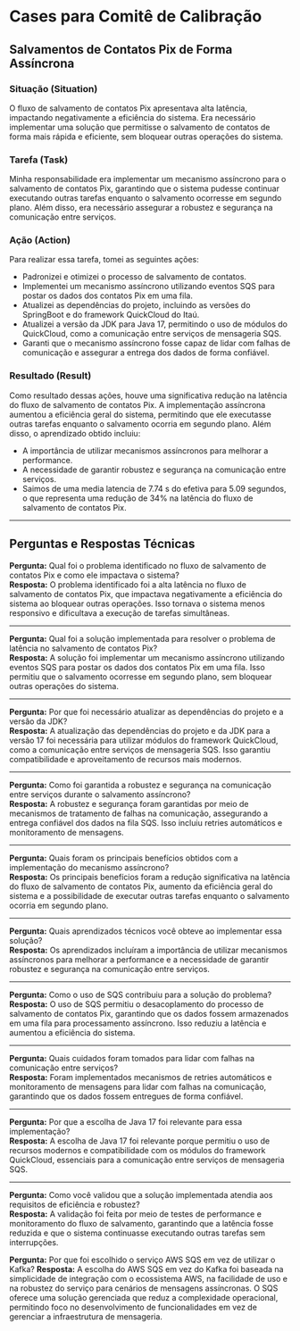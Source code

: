 # Cases para Comitê de Calibração

## Salvamentos de Contatos Pix de Forma Assíncrona

### Situação (Situation)
O fluxo de salvamento de contatos Pix apresentava alta latência, impactando negativamente a eficiência do sistema. Era necessário implementar uma solução que permitisse o salvamento de contatos de forma mais rápida e eficiente, sem bloquear outras operações do sistema.

### Tarefa (Task)
Minha responsabilidade era implementar um mecanismo assíncrono para o salvamento de contatos Pix, garantindo que o sistema pudesse continuar executando outras tarefas enquanto o salvamento ocorresse em segundo plano. Além disso, era necessário assegurar a robustez e segurança na comunicação entre serviços.

### Ação (Action)
Para realizar essa tarefa, tomei as seguintes ações:
- Padronizei e otimizei o processo de salvamento de contatos.
- Implementei um mecanismo assíncrono utilizando eventos SQS para postar os dados dos contatos Pix em uma fila.
- Atualizei as dependências do projeto, incluindo as versões do SpringBoot e do framework QuickCloud do Itaú.
- Atualizei a versão da JDK para Java 17, permitindo o uso de módulos do QuickCloud, como a comunicação entre serviços de mensageria SQS.
- Garanti que o mecanismo assíncrono fosse capaz de lidar com falhas de comunicação e assegurar a entrega dos dados de forma confiável.

### Resultado (Result)
Como resultado dessas ações, houve uma significativa redução na latência do fluxo de salvamento de contatos Pix. A implementação assíncrona aumentou a eficiência geral do sistema, permitindo que ele executasse outras tarefas enquanto o salvamento ocorria em segundo plano. Além disso, o aprendizado obtido incluiu:
- A importância de utilizar mecanismos assíncronos para melhorar a performance.
- A necessidade de garantir robustez e segurança na comunicação entre serviços.
- Saimos de uma media latencia de 7.74 s do efetiva para 5.09 segundos, o que representa uma redução de 34% na latência do fluxo de salvamento de contatos Pix.

---

## Perguntas e Respostas Técnicas

**Pergunta:** Qual foi o problema identificado no fluxo de salvamento de contatos Pix e como ele impactava o sistema?  
**Resposta:** O problema identificado foi a alta latência no fluxo de salvamento de contatos Pix, que impactava negativamente a eficiência do sistema ao bloquear outras operações. Isso tornava o sistema menos responsivo e dificultava a execução de tarefas simultâneas.

---

**Pergunta:** Qual foi a solução implementada para resolver o problema de latência no salvamento de contatos Pix?  
**Resposta:** A solução foi implementar um mecanismo assíncrono utilizando eventos SQS para postar os dados dos contatos Pix em uma fila. Isso permitiu que o salvamento ocorresse em segundo plano, sem bloquear outras operações do sistema.

---

**Pergunta:** Por que foi necessário atualizar as dependências do projeto e a versão da JDK?  
**Resposta:** A atualização das dependências do projeto e da JDK para a versão 17 foi necessária para utilizar módulos do framework QuickCloud, como a comunicação entre serviços de mensageria SQS. Isso garantiu compatibilidade e aproveitamento de recursos mais modernos.

---

**Pergunta:** Como foi garantida a robustez e segurança na comunicação entre serviços durante o salvamento assíncrono?  
**Resposta:** A robustez e segurança foram garantidas por meio de mecanismos de tratamento de falhas na comunicação, assegurando a entrega confiável dos dados na fila SQS. Isso incluiu retries automáticos e monitoramento de mensagens.

---

**Pergunta:** Quais foram os principais benefícios obtidos com a implementação do mecanismo assíncrono?  
**Resposta:** Os principais benefícios foram a redução significativa na latência do fluxo de salvamento de contatos Pix, aumento da eficiência geral do sistema e a possibilidade de executar outras tarefas enquanto o salvamento ocorria em segundo plano.

---

**Pergunta:** Quais aprendizados técnicos você obteve ao implementar essa solução?  
**Resposta:** Os aprendizados incluíram a importância de utilizar mecanismos assíncronos para melhorar a performance e a necessidade de garantir robustez e segurança na comunicação entre serviços.

---

**Pergunta:** Como o uso de SQS contribuiu para a solução do problema?  
**Resposta:** O uso de SQS permitiu o desacoplamento do processo de salvamento de contatos Pix, garantindo que os dados fossem armazenados em uma fila para processamento assíncrono. Isso reduziu a latência e aumentou a eficiência do sistema.

---

**Pergunta:** Quais cuidados foram tomados para lidar com falhas na comunicação entre serviços?  
**Resposta:** Foram implementados mecanismos de retries automáticos e monitoramento de mensagens para lidar com falhas na comunicação, garantindo que os dados fossem entregues de forma confiável.

---

**Pergunta:** Por que a escolha de Java 17 foi relevante para essa implementação?  
**Resposta:** A escolha de Java 17 foi relevante porque permitiu o uso de recursos modernos e compatibilidade com os módulos do framework QuickCloud, essenciais para a comunicação entre serviços de mensageria SQS.

---

**Pergunta:** Como você validou que a solução implementada atendia aos requisitos de eficiência e robustez?  
**Resposta:** A validação foi feita por meio de testes de performance e monitoramento do fluxo de salvamento, garantindo que a latência fosse reduzida e que o sistema continuasse executando outras tarefas sem interrupções.


**Pergunta:** Por que foi escolhido o serviço AWS SQS em vez de utilizar o Kafka?
**Resposta:** A escolha do AWS SQS em vez do Kafka foi baseada na simplicidade de integração com o ecossistema AWS, na facilidade de uso e na robustez do serviço para cenários de mensagens assíncronas. O SQS oferece uma solução gerenciada que reduz a complexidade operacional, permitindo foco no desenvolvimento de funcionalidades em vez de gerenciar a infraestrutura de mensageria.